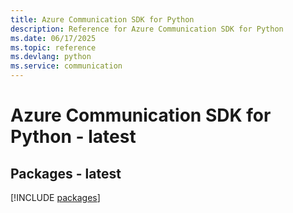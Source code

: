 ```yaml
---
title: Azure Communication SDK for Python
description: Reference for Azure Communication SDK for Python
ms.date: 06/17/2025
ms.topic: reference
ms.devlang: python
ms.service: communication
---
```

# Azure Communication SDK for Python - latest
## Packages - latest
[!INCLUDE [packages](communication-index.md)]